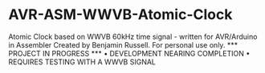 # AVR-ASM-WWVB-Atomic-Clock
Atomic Clock based on WWVB 60kHz time signal - written for AVR/Arduino in Assembler
Created by Benjamin Russell.  For personal use only.
*** PROJECT IN PROGRESS ***
• DEVELOPMENT NEARING COMPLETION
• REQUIRES TESTING WITH A WWVB SIGNAL
